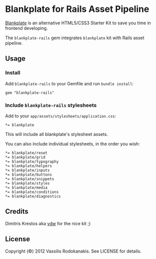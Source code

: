 # Blankplate for Rails Asset Pipeline

[Blankplate](https://github.com/vdw/BlankPlate) is an alternative HTML5/CSS3 Starter Kit to save you time in frontend developing.

The `blankplate-rails` gem integrates `blankplate` kit with Rails asset pipeline.

## Usage

### Install

Add `blankplate-rails` to your Gemfile and run `bundle install`:

    gem "blankplate-rails"

### Include `blankplate-rails` stylesheets

Add to your `app/assets/stylesheets/application.css`:

    *= blankplate

This will include all blankplate's stylesheet assets.

You can also include individual stylesheets, in the order you wish:

    *= blankplate/reset
    *= blankplate/grid
    *= blankplate/typography
    *= blankplate/helpers
    *= blankplate/inputs
    *= blankplate/buttons
    *= blankplate/snippets
    *= blankplate/styles
    *= blankplate/media
    *= blankplate/conditions
    *= blankplate/diagnostics

## Credits

Dimitris Krestos aka [vdw](https://github.com/vdw) for the nice kit ;)

## License

Copyright (©) 2012 Vassilis Rodokanakis. See LICENSE for details.